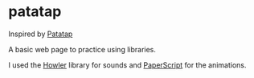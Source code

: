 # patatap


Inspired by [Patatap](https://patatap.com/)

A basic web page to practice using libraries.

I used the [Howler](https://howlerjs.com/) library for sounds and [PaperScript](http://paperjs.org/js) for the animations.
